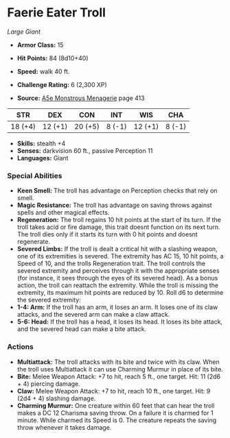 # Faerie Eater Troll

*Large* *Giant*

- **Armor Class:** 15
- **Hit Points:** 84 (8d10+40)
- **Speed:** walk 40 ft.

- **Challenge Rating:** 6 (2,300 XP)
- **Source:** [A5e Monstrous Menagerie](https://enpublishingrpg.com/products/level-up-monstrous-menagerie-a5e) page 413

| STR | DEX | CON | INT | WIS | CHA |
| --- | --- | --- | --- | --- | --- |
| 18 (+4) | 12 (+1) | 20 (+5) | 8 (-1) | 12 (+1) | 8 (-1) |

- **Skills:** stealth +4
- **Senses:** darkvision 60 ft., passive Perception 11
- **Languages:** Giant

### Special Abilities

- **Keen Smell:** The troll has advantage on Perception checks that rely on smell.
- **Magic Resistance:** The troll has advantage on saving throws against spells and other magical effects.
- **Regeneration:** The troll regains 10 hit points at the start of its turn. If the troll takes acid or fire damage, this trait doesnt function on its next turn. The troll dies only if it starts its turn with 0 hit points and doesnt regenerate.
- **Severed Limbs:** If the troll is dealt a critical hit with a slashing weapon, one of its extremities is severed. The extremity has AC 15, 10 hit points, a Speed of 10, and the trolls Regeneration trait. The troll controls the severed extremity and perceives through it with the appropriate senses (for instance, it sees through the eyes of its severed head). As a bonus action, the troll can reattach the extremity. While the troll is missing the extremity, its maximum hit points are reduced by 10. Roll d6 to determine the severed extremity:
- **1-4: Arm:** If the troll has an arm, it loses an arm. It loses one of its claw attacks, and the severed arm can make a claw attack.
- **5-6: Head:** If the troll has a head, it loses its head. It loses its bite attack, and the severed head can make a bite attack.

### Actions

- **Multiattack:** The troll attacks with its bite and twice with its claw. When the troll uses Multiattack  it can use Charming Murmur in place of its bite.
- **Bite:** Melee Weapon Attack: +7 to hit, reach 5 ft., one target. Hit: 11 (2d6 + 4) piercing damage.
- **Claw:** Melee Weapon Attack: +7 to hit, reach 10 ft., one target. Hit: 9 (2d4 + 4) slashing damage.
- **Charming Murmur:** One creature within 60 feet that can hear the troll makes a DC 12 Charisma saving throw. On a failure  it is charmed for 1 minute. While charmed  its Speed is 0. The creature repeats the saving throw whenever it takes damage.


